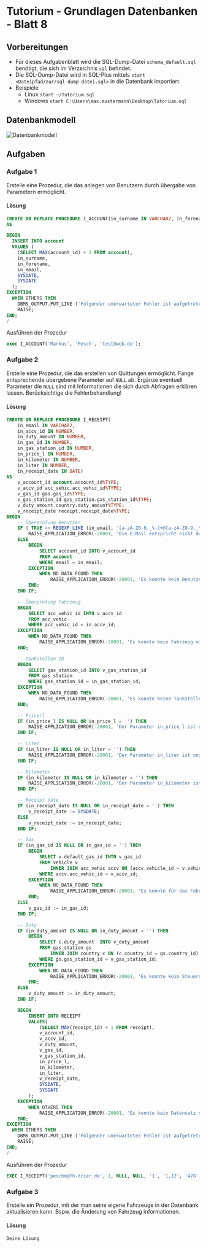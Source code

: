 # Tutorium - Grundlagen Datenbanken - Blatt 8

## Vorbereitungen
* Für dieses Aufgabenblatt wird die SQL-Dump-Datei `schema_default.sql` benötigt, die sich im Verzeichnis `sql` befindet.
* Die SQL-Dump-Datei wird in SQL-Plus mittels `start <Dateipfad/zur/sql-dump-datei.sql>` in die Datenbank importiert.
* Beispiele
  * Linux `start ~/Tutorium.sql`
  * Windows `start C:\Users\max.mustermann\Desktop\Tutorium.sql`

## Datenbankmodell
![Datenbankmodell](./img/schema_default.png)

## Aufgaben

### Aufgabe 1
Erstelle eine Prozedur, die das anlegen von Benutzern durch übergabe von Parametern ermöglicht.

#### Lösung
```sql
CREATE OR REPLACE PROCEDURE I_ACCOUNT(in_surname IN VARCHAR2, in_forename IN VARCHAR2, in_email IN VARCHAR2)
AS

BEGIN
  INSERT INTO account
  VALUES (
    (SELECT MAX(account_id) + 1 FROM account),
    in_surname,
    in_forename,
    in_email,
    SYSDATE,
    SYSDATE
  );
EXCEPTION
  WHEN OTHERS THEN
    DBMS_OUTPUT.PUT_LINE ('Folgender unerwarteter Fehler ist aufgetreten: ');
    RAISE;
END;
/
```

Ausführen der Prozedur
```sql
exec I_ACCOUNT('Markus', 'Pesch', 'test@web.de');
```

### Aufgabe 2
Erstelle eine Prozedur, die das erstellen von Quittungen ermöglicht. Fange entsprechende übergebene Parameter auf `NULL` ab. Ergänze eventuell Parameter die `NULL` sind mit Informationen die sich durch Abfragen erklären lassen. Berücksichtige die Fehlerbehandlung!

#### Lösung
```sql
CREATE OR REPLACE PROCEDURE I_RECEIPT(
    in_email IN VARCHAR2,
    in_accv_id IN NUMBER,
    in_duty_amount IN NUMBER,
    in_gas_id IN NUMBER,
    in_gas_station_id IN NUMBER,
    in_price_l IN NUMBER,
    in_kilometer IN NUMBER,
    in_liter IN NUMBER,
    in_receipt_date IN DATE)
AS
    v_account_id account.account_id%TYPE;
    v_accv_id acc_vehic.acc_vehic_id%TYPE;
    v_gas_id gas.gas_id%TYPE;
    v_gas_station_id gas_station.gas_station_id%TYPE;
    v_duty_amount country.duty_amount%TYPE;
    v_receipt_date receipt.receipt_date%TYPE;
BEGIN
    -- Überprüfung Benutzer
    IF ( TRUE <> REGEXP_LIKE (in_email, '[a-zA-Z0-9._%-]+@[a-zA-Z0-9._%-]+\.[a-zA-Z]{2,7}')) THEN
        RAISE_APPLICATION_ERROR(-20001, 'Die E-Mail entspricht nicht den Konditionen.');
    ELSE
        BEGIN
            SELECT account_id INTO v_account_id
            FROM account
            WHERE email = in_email;
        EXCEPTION
            WHEN NO_DATA_FOUND THEN
                RAISE_APPLICATION_ERROR(-20001, 'Es konnte kein Benutzer mit der E-Mail Adresse ' || in_email || ' gefunden werden!');
        END;
    END IF;

    -- Überprüfung Fahrzeug
    BEGIN
        SELECT acc_vehic_id INTO v_accv_id
        FROM acc_vehic
        WHERE acc_vehic_id = in_accv_id;
    EXCEPTION
        WHEN NO_DATA_FOUND THEN
            RAISE_APPLICATION_ERROR(-20001, 'Es konnte kein Fahrzeug mit der ACC_VEHIC_ID ' || in_accv_id || ' gefunden werden!');
    END;

    -- Tankstellen ID
    BEGIN
        SELECT gas_station_id INTO v_gas_station_id
        FROM gas_station
        WHERE gas_station_id = in_gas_station_id;
    EXCEPTION
        WHEN NO_DATA_FOUND THEN
            RAISE_APPLICATION_ERROR(-20001, 'Es konnte keine Tankstelle mit der GAS_STATION_ID ' || in_gas_station_id || ' gefunden werden!');
    END;

    -- Price/l
    IF (in_price_l IS NULL OR in_price_l = '') THEN
        RAISE_APPLICATION_ERROR(-20001, 'Der Parameter in_price_l ist ungültig.');
    END IF;

    -- Liter
    IF (in_liter IS NULL OR in_liter = '') THEN
        RAISE_APPLICATION_ERROR(-20001, 'Der Parameter in_liter ist ungültig.');
    END IF;

    -- Kilometer
    IF (in_kilometer IS NULL OR in_kilometer = '') THEN
        RAISE_APPLICATION_ERROR(-20001, 'Der Parameter in_kilometer ist ungültig.');
    END IF;

    -- Receipt date
    IF (in_receipt_date IS NULL OR in_receipt_date = '') THEN
        v_receipt_date := SYSDATE;
    ELSE
        v_receipt_date := in_receipt_date;
    END IF;

    -- Gas
    IF (in_gas_id IS NULL OR in_gas_id = '') THEN
        BEGIN
            SELECT v.default_gas_id INTO v_gas_id
            FROM vehicle v
                INNER JOIN acc_vehic accv ON (accv.vehicle_id = v.vehicle_id)
            WHERE accv.acc_vehic_id = v_accv_id;
        EXCEPTION
            WHEN NO_DATA_FOUND THEN
                RAISE_APPLICATION_ERROR(-20001, 'Es konnte für das Fahrzeug kein Kraftstoff aus Bestandsdaten ermittelt werden!');
        END;
    ELSE
        v_gas_id := in_gas_id;
    END IF;

    -- Duty
    IF (in_duty_amount IS NULL OR in_duty_amount = '') THEN
        BEGIN
            SELECT c.duty_amount  INTO v_duty_amount
            FROM gas_station gs
                INNER JOIN country c ON (c.country_id = gs.country_id)
            WHERE gs.gas_station_id = v_gas_station_id;
        EXCEPTION
            WHEN NO_DATA_FOUND THEN
                RAISE_APPLICATION_ERROR(-20001, 'Es konnte kein Steuersatz für das Land indem die Tankstelle steht ermittelt werden!');
        END;
    ELSE
        v_duty_amount := in_duty_amount;
    END IF;

    BEGIN
        INSERT INTO RECEIPT
        VALUES(
            (SELECT MAX(receipt_id) + 1 FROM receipt),
            v_account_id,
            v_accv_id,
            v_duty_amount,
            v_gas_id,
            v_gas_station_id,
            in_price_l,
            in_kilometer,
            in_liter,
            v_receipt_date,
            SYSDATE,
            SYSDATE
        );
    EXCEPTION
        WHEN OTHERS THEN
            RAISE_APPLICATION_ERROR(-20001, 'Es konnte kein Datensatz eingefügt werden! - UNBEKANNTER GRUND');
    END;
EXCEPTION
  WHEN OTHERS THEN
    DBMS_OUTPUT.PUT_LINE ('Folgender unerwarteter Fehler ist aufgetreten: ');
    RAISE;
END;
/
```

Ausführen der Prozedur
```sql
EXEC I_RECEIPT('peschm@fh-trier.de', 1, NULL, NULL, '1', '1,12', '478', '44,78', NULL);
```

### Aufgabe 3
Erstelle ein Prozedur, mit der man seine eigene Fahrzeuge in der Datenbank aktualisieren kann. Bspw. die Änderung von Fahrzeug informationen.

#### Lösung
```sql
Deine Lösung
```

